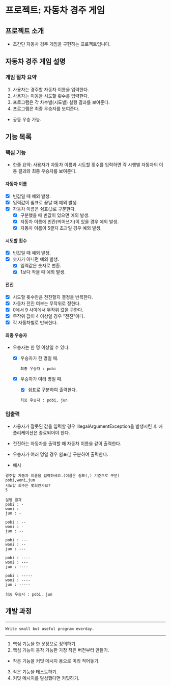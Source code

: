 # 프로젝트: 자동차 경주 게임

## 프로젝트 소개
- 초간단 자동차 경주 게임을 구현하는 프로젝트입니다.

## 자동차 경주 게임 설명

### 게임 절차 요약
1. 사용자는 경주할 자동차 이름을 입력한다.
2. 사용자는 이동을 시도할 횟수를 입력한다.
3. 프로그램은 각 차수별(시도별) 실행 결과를 보여준다.
4. 프로그램은 최종 우승자를 보여준다.
  - 공동 우승 가능.


## 기능 목록

### 핵심 기능

- 한줄 요약: 사용자가 자동차 이름과 시도할 횟수를 입력하면 각 시행별 자동차의 이동 결과와 최종 우승자를 보여준다.

#### 자동차 이름
- [x] 빈값일 때 예외 발생.
- [x] 입력값이 쉼표로 끝날 때 예외 발생.
- [x] 자동차 이름은 쉼표(,)로 구분한다.
    - [x] 구분했을 때 빈값이 있으면 예외 발생.
    - [x] 자동차 이름에 빈칸(띄어쓰기)이 있을 경우 예외 발생.
    - [x] 자동차 이름이 5글자 초과일 경우 예외 발생.

#### 시도할 횟수
- [x] 빈값일 때 예외 발생.
- [x] 숫자가 아니면 예외 발생.
  - [x] 입력값은 숫자로 변환.
  - [x] 1보다 작을 때 예외 발생.

#### 전진

- [x] 시도할 횟수만큼 전진할지 결정을 반복한다.
- [x] 자동차 전진 여부는 무작위로 정한다.
- [x] 0에서 9 사이에서 무작위 값을 구한다.
- [x] 무작위 값이 4 이상일 경우 "전진"이다.
- [x] 각 자동차별로 반복한다.

#### 최종 우승자

- 우승자는 한 명 이상일 수 있다.
  - [x] 우승자가 한 명일 때.

    ```
    최종 우승자 : pobi
    ```

  - [x] 우승자가 여러 명일 때.
    - [x] 쉼표로 구분하여 출력한다.

    ```
    최종 우승자 : pobi, jun
    ```

### 입출력

- 사용자가 잘못된 값을 입력할 경우 IllegalArgumentException을 발생시킨 후 애플리케이션은 종료되어야 한다.
- 전진하는 자동차를 출력할 때 자동차 이름을 같이 출력한다.
- 우승자가 여러 명일 경우 쉼표(,) 구분하여 출력한다.

- 예시

```
경주할 자동차 이름을 입력하세요.(이름은 쉼표(,) 기준으로 구분)
pobi,woni,jun
시도할 회수는 몇회인가요?
5

실행 결과
pobi : -
woni : 
jun : -

pobi : --
woni : -
jun : --

pobi : ---
woni : --
jun : ---

pobi : ----
woni : ---
jun : ----

pobi : -----
woni : ----
jun : -----

최종 우승자 : pobi, jun
```


## 개발 과정

#### <Programming process>

---
    Write small but useful program everday.
---

1. 핵심 기능을 한 문장으로 정의하기.
2. 핵심 기능이 동작 가능한 가장 작은 버전부터 만들기.
- 작은 기능을 커밋 메시지 용으로 미리 적어놓기.
3. 작은 기능을 테스트하기.
4. 커밋 메시지를 달성했다면 커밋하기.